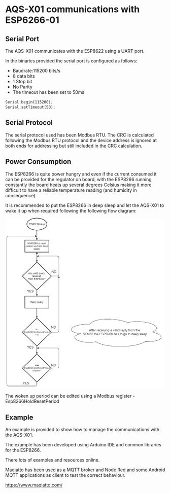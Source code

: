 # AQS-X01 communications with ESP6266-01

## Serial Port

The AQS-X01 communicates with the ESP8622 using a UART port. 

In the binaries provided the serial port is configured as follows:

- Baudrate:115200 bits/s
- 8 data bits 
- 1 Stop bit
- No Parity
- The timeout has been set to 50ms

```
Serial.begin(115200);
Serial.setTimeout(50);
```

## Serial Protocol

The serial protocol used has been Modbus RTU. The CRC is calculated following the Modbus RTU protocol and the device address is ignored at both ends for addressing but still included in the CRC calculation. 

## Power Consumption

The ESP8266 is quite power hungry and even if the current consumed it can be provided for the regulator on board, with the ESP8266 running constantly the board heats up several degrees Celsius making it more difficult to have a reliable temperature reading (and humidity in consequence).

It is recommended to put the ESP8266 in deep sleep and let the AQS-X01 to wake it up when required following the following flow diagram:

![](ESP8266_comms.jpg)



The woken up period can be edited using a Modbus register - Esp8266HoldResetPeriod

## Example

An example is provided to show how to manage the communications with the AQS-X01. 

The example has been developed using Arduino IDE and common libraries for the ESP8266.

There lots of examples and resources online.

Maqiatto has been used as a MQTT broker and Node Red and some Android MQTT applications as client to test the correct behaviour.

https://www.maqiatto.com/